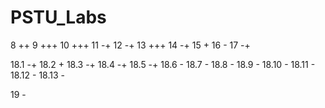 # PSTU_Labs

8 ++
9 +++
10 +++
11 -+
12 -+
13 +++
14 -+
15 +
16 -
17 -+

18.1 -+ 18.2 + 18.3 -+ 18.4 -+ 18.5 -+ 
18.6 - 18.7 - 18.8 - 18.9 - 18.10 - 18.11 - 18.12 - 18.13 - 

19 - 
